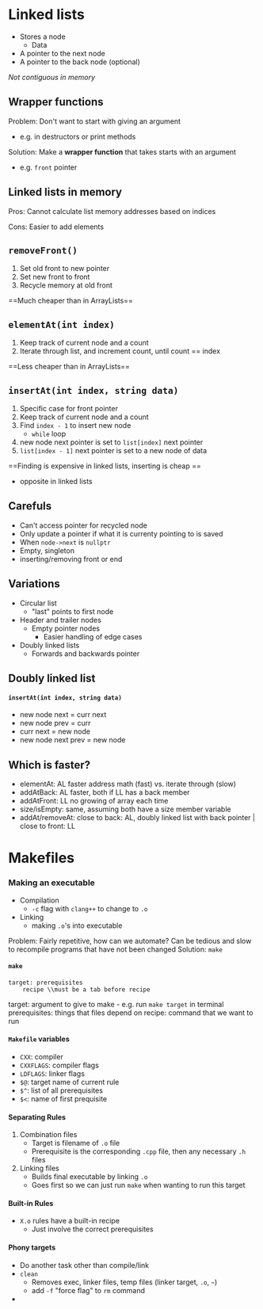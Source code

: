 # Linked lists
- Stores a node
	- Data
- A pointer to the next node
- A pointer to the back node (optional)

*Not contiguous in memory*

## Wrapper functions

Problem: Don't want to start with giving an argument
- e.g. in destructors or print methods

Solution: Make a **wrapper function** that takes starts with an argument
- e.g. `front` pointer  

## Linked lists in memory
Pros: Cannot calculate list memory addresses based on indices

Cons: Easier to add elements

## `removeFront()`
1. Set old front to new pointer
2. Set new front to front
3. Recycle memory at old front

==Much cheaper than in ArrayLists==

## `elementAt(int index)`
1. Keep track of current node and a count 
2. Iterate through list, and increment count, until count == index

==Less cheaper than in ArrayLists==

## `insertAt(int index, string data)`

1. Specific case for front pointer
2. Keep track of current node and a count 
3. Find `index - 1` to insert new node 
	- `while` loop
4. new node next pointer is set to `list[index]` next pointer
5. `list[index - 1]` next pointer is set to a new node of data

==Finding is expensive in linked lists, inserting is cheap ==
- opposite in linked lists

## Carefuls
- Can't access pointer for recycled node
- Only update a pointer if what it is currenty pointing to is saved 
- When `node->next` is `nullptr`
- Empty, singleton
- inserting/removing front or end

## Variations
- Circular list
	- "last" points to first node
- Header and trailer nodes
	- Empty pointer nodes
		- Easier handling of edge cases
- Doubly linked lists
	- Forwards and backwards pointer

## Doubly linked list
#### `insertAt(int index, string data)`

- new node next = curr next
- new node prev = curr
- curr next = new node
- new node next prev = new node

## Which is faster?

- elementAt: AL faster
	address math (fast) vs. iterate through (slow)
- addAtBack: AL faster, both if LL has a back member
- addAtFront: LL
	no growing of array each time
- size/isEmpty: same, assuming both have a size member variable
- addAt/removeAt: close to back: AL, doubly linked list with back pointer | close to front: LL

# Makefiles

### Making an executable
- Compilation
	- `-c` flag with `clang++` to change to `.o`
- Linking
	- making `.o`'s into executable

Problem: Fairly repetitive, how can we automate?
	Can be tedious and slow to recompile programs that have not been changed
Solution: `make`
#### `make`
```
target: prerequisites
	recipe \\must be a tab before recipe
```

target: argument to give to make
	- e.g. run `make target` in terminal
prerequisites: things that files depend on
recipe: command that we want to run

#### `Makefile` variables
- `CXX`: compiler
- `CXXFLAGS`: compiler flags
- `LDFLAGS`: linker flags
- `$@`: target name of current rule
- `$^`: list of all prerequisites
- `$<`: name of first prequisite 

#### Separating Rules
1. Combination files
	- Target is filename of `.o` file 
	- Prerequisite is the corresponding `.cpp` file, then any necessary `.h` files
2. Linking files
	- Builds final executable by linking `.o`
	- Goes first so we can just run `make` when wanting to run this target

#### Built-in Rules
- `X.o` rules have a built-in recipe
	- Just involve the correct prerequisites

#### Phony targets
- Do another task other than compile/link
- `clean`
	- Removes exec, linker files, temp files (linker target, `.o`, `~`)
	- add `-f` "force flag" to `rm` command
- 


